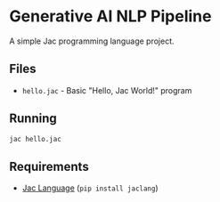 # Generative AI NLP Pipeline

A simple Jac programming language project.

## Files

- `hello.jac` - Basic "Hello, Jac World!" program

## Running

```bash
jac hello.jac
```

## Requirements

- [Jac Language](https://github.com/Jaseci-Labs/jaclang) (`pip install jaclang`)